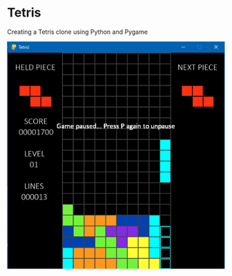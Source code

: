 # Tetris
Creating a Tetris clone using Python and Pygame

![alt text](https://github.com/SpiderPigXL/Tetris/blob/main/game.png?raw=true)
